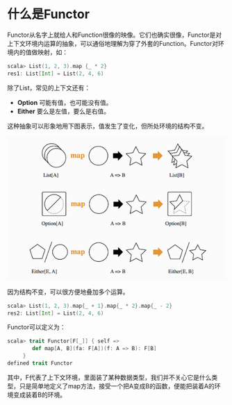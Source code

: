 # 什么是Functor

Functor从名字上就给人和Function很像的映像。它们也确实很像，Functor是对上下文环境内运算的抽象，可以通俗地理解为穿了外套的Function。Functor对环境内的值做映射，如：
```scala
scala> List(1, 2, 3).map {_ * 2}
res1: List[Int] = List(2, 4, 6)
```

除了List，常见的上下文还有：

* **Option** 可能有值，也可能没有值。
* **Either** 要么是左值，要么是右值。

这种抽象可以形象地用下图表示，值发生了变化，但所处环境的结构不变。

![functor](../imgs/functor.png)

因为结构不变，可以很方便地叠加多个运算。
```scala
scala> List(1, 2, 3).map{_ + 1}.map{_ * 2}.map{_ - 2}
res2: List[Int] = List(2, 4, 6)
```

Functor可以定义为：
```scala
scala> trait Functor[F[_]] { self =>
        def map[A, B](fa: F[A])(f: A => B): F[B]
     }
defined trait Functor
```

其中，F代表了上下文环境，里面装了某种数据类型，我们并不关心它是什么类型，只是简单地定义了map方法，接受一个把A变成B的函数，便能把装着A的环境变成装着B的环境。
